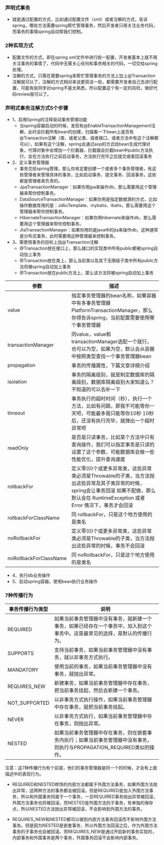 
### 声明式事务
+ 就是通过配置的方式，比如通过配置文件（xml）或者注解的方式，告诉spring，哪些方法需要spring帮忙管理事务，然后开发者只用关注业务代码，而事务的事情spring自动帮我们控制。

### 2种实现方式
+ 配置文件的方式，即在spring xml文件中进行统一配置，开发者基本上就不用关注事务的事情了，代码中无需关心任何和事务相关的代码，一切交给spring处理。
+ 注解的方式，只需在需要spring来帮忙管理事务的方法上加上@Transaction注解就可以了，注解的方式相对来说更简洁一些，都需要开发者自己去进行配置，可能有些同学对spring不是太熟悉，所以配置这个有一定的风险，做好代码review就可以了。

### 声明式事务注解方式5个步骤
+ 1、启用Spring的注释驱动事务管理功能
  + 当spring容器启动的时候，发现有@EnableTransactionManagement注解，此时会拦截所有bean的创建，扫描看一下bean上是否有@Transaction注解（类、或者父类、或者接口、或者方法中有这个注解都可以），如果有这个注解，spring会通过aop的方式给bean生成代理对象，代理对象中会增加一个拦截器，拦截器会拦截bean中public方法执行，会在方法执行之前启动事务，方法执行完毕之后提交或者回滚事务
+ 2、定义事务管理器
  + 事务交给spring管理，那么你肯定要创建一个或者多个事务管理者，有这些管理者来管理具体的事务，比如启动事务、提交事务、回滚事务，这些都是管理者来负责的。
  + JpaTransactionManager：如果你用jpa来操作db，那么需要用这个管理器来帮你控制事务。 
  + DataSourceTransactionManager：如果你用是指定数据源的方式，比如操作数据库用的是：JdbcTemplate、mybatis、ibatis，那么需要用这个管理器来帮你控制事务。 
  + HibernateTransactionManager：如果你用hibernate来操作db，那么需要用这个管理器来帮你控制事务。 
  + JtaTransactionManager：如果你用的是java中的jta来操作db，这种通常是分布式事务，此时需要用这种管理器来控制事务。
+ 3、需使用事务的目标上加@Transaction注解
  + @Transaction放在接口上，那么接口的实现类中所有public都被spring自动加上事务 
  + @Transaction放在类上，那么当前类以及其下无限级子类中所有pubilc方法将被spring自动加上事务 
  + @Transaction放在public方法上，那么该方法将被spring自动加上事务


|参数|	描述|
|---|---|
|value|指定事务管理器的bean名称，如果容器中有多事务管理器PlatformTransactionManager，那么你得告诉spring，当前配置需要使用哪个事务管理器|
|transactionManager|	同value，value和transactionManager选配一个就行，也可以为空，如果为空，默认会从容器中按照类型查找一个事务管理器bean|
|propagation|	事务的传播属性，下篇文章详细介绍|
|isolation	|事务的隔离级别，就是制定数据库的隔离级别，数据库隔离级别大家知道么？不知道的可以去补一下
|timeout|	事务执行的超时时间（秒），执行一个方法，比如有问题，那我不可能等你一天吧，可能最多我只能等你10秒 10秒后，还没有执行完毕，就弹出一个超时异常吧
|readOnly|	是否是只读事务，比如某个方法中只有查询操作，我们可以指定事务是只读的 设置了这个参数，可能数据库会做一些性能优化，提升查询速度
|rollbackFor|	定义零(0)个或更多异常类，这些异常类必须是Throwable的子类，当方法抛出这些异常及其子类异常的时候，spring会让事务回滚 如果不配做，那么默认会在 RuntimeException 或者 Error 情况下，事务才会回滚
|rollbackForClassName|	同 rollbackFor，只是这个地方使用的是类名
|noRollbackFor	|定义零(0)个或更多异常类，这些异常类必须是Throwable的子类，当方法抛出这些异常的时候，事务不会回滚
|noRollbackForClassName|	同 noRollbackFor，只是这个地方使用的是类名

+ 4、执行db业务操作
+ 5、启动spring容器，使用bean执行业务操作


### 7种传播行为

|事务传播行为类型|	说明|
|---|---|
|REQUIRED|	如果当前事务管理器中没有事务，就新建一个事务，如果已经存在一个事务中，加入到这个事务中。这是最常见的选择，是默认的传播行为。|
|SUPPORTS|	支持当前事务，如果当前事务管理器中没有事务，就以非事务方式执行。|
|MANDATORY|	使用当前的事务，如果当前事务管理器中没有事务，就抛出异常。|
|REQUIRES_NEW|	新建事务，如果当前事务管理器中存在事务，把当前事务挂起，然后会新建一个事务。|
|NOT_SUPPORTED|	以非事务方式执行操作，如果当前事务管理器中存在事务，就把当前事务挂起。|
|NEVER|	以非事务方式执行，如果当前事务管理器中存在事务，则抛出异常。|
|NESTED|	如果当前事务管理器中存在事务，则在嵌套事务内执行；如果当前事务管理器中没有事务，则执行与PROPAGATION_REQUIRED类似的操作。|

注意：这7种传播行为有个前提，他们的事务管理器是同一个的时候，才会有上面描述中的表现行为。


+ REQUIRED和NESTED修饰的内部方法都属于外围方法事务，如果外围方法抛出异常，这两种方法的事务都会被回滚。但是REQUIRED是加入外围方法事务，所以和外围事务同属于一个事务，一旦REQUIRED事务抛出异常被回滚，外围方法事务也将被回滚。而NESTED是外围方法的子事务，有单独的保存点，所以NESTED方法抛出异常被回滚，不会影响到外围方法的事务。


+ REQUIRES_NEW和NESTED都可以做到内部方法事务回滚而不影响外围方法事务。但是因为NESTED是嵌套事务，所以外围方法回滚之后，作为外围方法事务的子事务也会被回滚。而REQUIRES_NEW是通过开启新的事务实现的，内部事务和外围事务是两个事务，外围事务回滚不会影响内部事务。

